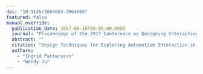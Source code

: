 ```yaml
---
doi: "10.1145/3064663.3064666"
featured: false
manual_override:
  publication_date: 2017-06-10T00:00:00.000Z
  journal: "Proceedings of the 2017 Conference on Designing Interactive Systems"
  abstract: ""
  citation: "Design Techniques for Exploring Automotive Interaction in the Drive towards Automation (2017)"
  authors:
    - "Ingrid Pettersson"
    - "Wendy Ju"
---
```


<!-- You can add additional content about this publication here if needed -->
